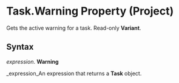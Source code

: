 
# Task.Warning Property (Project)

Gets the active warning for a task. Read-only  **Variant**.


## Syntax

 _expression_. **Warning**

 _expression_An expression that returns a  **Task** object.

